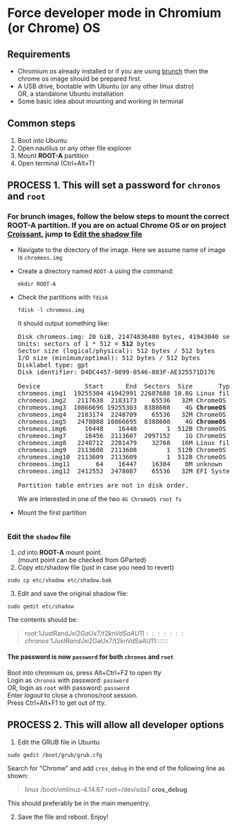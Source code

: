 # Force developer mode in Chromium (or Chrome) OS

## Requirements
- Chromium os already installed or if you are using [brunch](https://github.com/sebanc/brunch) then the chrome os image should be prepared first.
- A USB drive, bootable with Ubuntu (or any other linux distro)  
  OR, a standalone Ubuntu installation
- Some basic idea about mounting and working in terminal

## Common steps
1. Boot into Ubuntu
2. Open nautilus or any other file explorer
3. Mount <b>ROOT-A</b> partition
4. Open terminal (Ctrl+Alt+T)

## PROCESS 1. This will set a password for `chronos` and `root`

### For brunch images, follow the below steps to mount the correct ROOT-A partition. If you are on actual Chrome OS or on project [Croissant](https://github.com/imperador/chromefy), jump to [Edit the shadow file](#edit-the-shadow-file)  
  
  - Navigate to the directory of the image. Here we assume name of image is `chromeos.img`  
  - Create a directory named `ROOT-A` using the command:
    ```
    mkdir ROOT-A
    ```
  - Check the partitions with `fdisk`
    ```
    fdisk -l chromeos.img
    ```
    It should output something like:
     
    <pre>
    Disk chromeos.img: 20 GiB, 21474836480 bytes, 41943040 sectors  
    Units: sectors of 1 * 512 = <b>512</b> bytes  
    Sector size (logical/physical): 512 bytes / 512 bytes  
    I/O size (minimum/optimal): 512 bytes / 512 bytes  
    Disklabel type: gpt  
    Disk identifier: D4DC4457-9899-0546-803F-AE325571D176  
      
    Device            Start      End  Sectors  Size       Type  
    chromeos.img1  19255304 41942991 22687688 10.8G Linux filesystem  
    chromeos.img2   2117638  2183173    65536   32M ChromeOS kernel  
    chromeos.img3  10866696 19255303  8388608    4G <b>ChromeOS root fs</b>  
    chromeos.img4   2183174  2248709    65536   32M ChromeOS kernel  
    chromeos.img5   2478088 10866695  8388608    4G <b>ChromeOS root fs</b>  
    chromeos.img6     16448    16448        1  512B ChromeOS kernel  
    chromeos.img7     16456  2113607  2097152    1G ChromeOS root fs  
    chromeos.img8   2248712  2281479    32768   16M Linux filesystem  
    chromeos.img9   2113608  2113608        1  512B ChromeOS reserved  
    chromeos.img10  2113609  2113609        1  512B ChromeOS reserved  
    chromeos.img11       64    16447    16384    8M unknown  
    chromeos.img12  2412552  2478087    65536   32M EFI System  
    
    Partition table entries are not in disk order.  
    </pre>
    
    We are interested in one of the two `4G ChromeOS root fs`
  - Mount the first partition
    ```
    
    ```

### Edit the `shadow` file
1. <i>cd</i> into <b>ROOT-A</b> mount point.  
  (mount point can be checked from GParted)  
2. Copy etc/shadow file (just in case you need to revert)
```
sudo cp etc/shadow etc/shadow.bak
```
3. Edit and save the original shadow file:
```
sudo gedit etc/shadow
```
  The contents should be:
  > root:$1$JustRand$Jxi2GaUx7/t2knVdSaAU11:::::::  
  > chronos:$1$JustRand$Jxi2GaUx7/t2knVdSaAU11:::::::  
  
#### The password is now `password` for both `chronos` and `root`
Boot into chromium os, press Alt+Ctrl+F2 to open tty  
Login as `chronos` with password: `password`  
OR, login as `root` with password: `password`  
Enter <i>logout</i> to close a chronos/root session.  
Press Ctrl+Alt+F1 to get out of tty.  

## PROCESS 2. This will allow all developer options
1. Edit the GRUB file in Ubuntu
```
sudo gedit /boot/grub/grub.cfg
```
Search for "Chrome" and add `cros_debug` in the end of the following line as shown:  
  > linux /boot/vmlinuz-4.14.67 root=/dev/sda7 <b>cros_debug</b>  

This should preferably be in the main menuentry.  
 
 2. Save the file and reboot. Enjoy!

